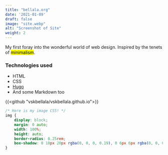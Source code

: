 ```yaml
---
title: "bellala.org"
date: '2021-01-09'
draft: false
image: "site.webp"
alt: "Screenshot of Site"
weight: 2
---
```

My first foray into the wonderful world of web design. Inspired by the tenets of <mark>minimalism</mark>.

### Technologies used

- HTML
- CSS
- [Hugo](https://gohugo.io/)
- And some Markdown too

{{<github "vskbellala/vskbellala.github.io">}}

```css
/* Here is my image CSS! */
img {
    display: block;
    margin: 0 auto;
    width: 100%;
    height: auto;
    border-radius: 0.25rem;
    box-shadow: 0 10px 20px rgba(0, 0, 0, 0.19), 0 6px 6px rgba(0, 0, 0, 0.23);
}
```